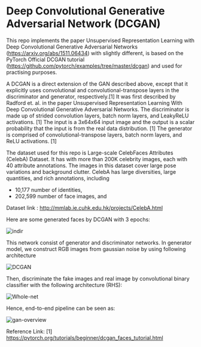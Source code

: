 # Deep Convolutional Generative Adversarial Network (DCGAN)

This repo implements the paper Unsupervised Representation Learning with Deep Convolutional Generative Adversarial Networks (https://arxiv.org/abs/1511.06434) with slightly different, is based on the PyTorch Official DCGAN tutorial
(https://github.com/pytorch/examples/tree/master/dcgan) and used for practising purposes.

A DCGAN is a direct extension of the GAN described above, except that it explicitly uses convolutional and convolutional-transpose layers in the discriminator and generator, respectively.[1] It was first described by Radford et. al. in the paper Unsupervised Representation Learning With Deep Convolutional Generative Adversarial Networks. The discriminator is made up of strided convolution layers, batch norm layers, and LeakyReLU activations. [1] The input is a 3x64x64 input image and the output is a scalar probability that the input is from the real data distribution. [1] The generator is comprised of convolutional-transpose layers, batch norm layers, and ReLU activations. [1]

The dataset used for this repo is Large-scale CelebFaces Attributes (CelebA) Dataset. It has with more than 200K celebrity images, each with 40 attribute annotations. The images in this dataset cover large pose variations and background clutter. CelebA has large diversities, large quantities, and rich annotations, including

 * 10,177 number of identities,
 * 202,599 number of face images, and

 
 Dataset link :  http://mmlab.ie.cuhk.edu.hk/projects/CelebA.html
 
 Here are some generated faces by DCGAN with 3 epochs:
 
 ![indir](https://user-images.githubusercontent.com/53329652/105556713-9ded3200-5d1b-11eb-9327-b0266c0a808c.png)
 
 
 This network consist of generator and discriminator networks. In generator model, we construct RGB images from gaussian noise by using following architecture 

 ![DCGAN](https://user-images.githubusercontent.com/53329652/105554380-48fbec80-5d18-11eb-80d1-6551d7e943ea.png)
 
 
 Then, discriminate the fake images and real image by convolutional binary classifier with the following architecture (RHS):
 
![Whole-net](https://user-images.githubusercontent.com/53329652/105555102-bc522e00-5d19-11eb-84fb-ffd75c0d3008.png)
 

 Hence, end-to-end pipeline can be seen as:
 
 ![gan-overview](https://user-images.githubusercontent.com/53329652/105555254-0c30f500-5d1a-11eb-9a13-d23cb7711627.png)



Reference Link:
[1] https://pytorch.org/tutorials/beginner/dcgan_faces_tutorial.html
